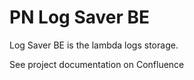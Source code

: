 # PN Log Saver BE

Log Saver BE is the lambda logs storage.

See project documentation on Confluence

